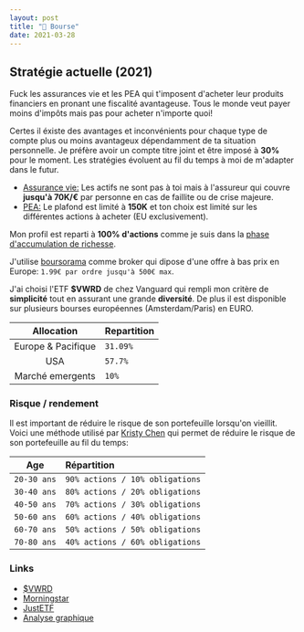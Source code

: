 ```yaml
---
layout: post
title: "💸 Bourse"
date: 2021-03-28
---
```


## Stratégie actuelle (2021)

Fuck les assurances vie et les PEA qui t'imposent d'acheter leur produits financiers en pronant une fiscalité avantageuse. Tous le monde veut payer moins d'impôts mais pas pour acheter n'importe quoi!

Certes il éxiste des avantages et inconvénients pour chaque type de compte plus ou moins avantageux dépendamment de ta situation personnelle. Je préfère avoir un compte titre joint et être imposé à **30%** pour le moment. Les stratégies évoluent au fil du temps à moi de m'adapter dans le futur.

- [Assurance vie:](https://www.service-public.fr/particuliers/vosdroits/F15274) Les actifs ne sont pas à toi mais à l'assureur qui couvre **jusqu'à 70K/€** par personne en cas de faillite ou de crise majeure.
- [PEA:](https://www.service-public.fr/particuliers/vosdroits/F2385) Le plafond est limité à **150K** et ton choix est limité sur les différentes actions à acheter (EU exclusivement).

Mon profil est reparti à **100% d'actions** comme je suis dans la [phase d'accumulation de richesse](https://jlcollinsnh.com/2014/06/10/stocks-part-xxiii-selecting-your-asset-allocation/).

J'utilise [boursorama](https://www.boursorama-banque.com/bourse/) comme broker qui dipose d'une offre à bas prix en Europe: `1.99€ par ordre jusqu'à 500€ max`.

J'ai choisi l'ETF **$VWRD** de chez Vanguard qui rempli mon critère de **simplicité** tout en assurant une grande **diversité**. De plus il est disponible sur plusieurs bourses européennes (Amsterdam/Paris) en EURO.

|     Allocation     | Repartition |
| :----------------: | :---------- |
| Europe & Pacifique | `31.09%`    |
|        USA         | `57.7%`     |
|  Marché emergents  | `10%`       |

### Risque / rendement

Il est important de réduire le risque de son portefeuille lorsqu'on vieillit. Voici une méthode utilisé par [Kristy Chen](https://www.millennial-revolution.com) qui permet de réduire le risque de son portefeuille au fil du temps:

|     Age     | Répartition                     |
| :---------: | :------------------------------ |
| `20-30 ans` | `90% actions / 10% obligations` |
| `30-40 ans` | `80% actions / 20% obligations` |
| `40-50 ans` | `70% actions / 30% obligations` |
| `50-60 ans` | `60% actions / 40% obligations` |
| `60-70 ans` | `50% actions / 50% obligations` |
| `70-80 ans` | `40% actions / 60% obligations` |

### Links

- [$VWRD](https://bourse.boursorama.com/bourse/trackers/cours/1rAVWRL/)
- [Morningstar](https://www.morningstar.com/etfs/xlon/vwrd/performance)
- [JustETF](https://www.justetf.com/en/etf-profile.html?query=vanguard&groupField=none&sortField=fundSize&sortOrder=desc&from=search&isin=IE00B3RBWM25#overview)
- [Analyse graphique](https://stockcharts.com/h-sc/ui?s=VWRD.L)
